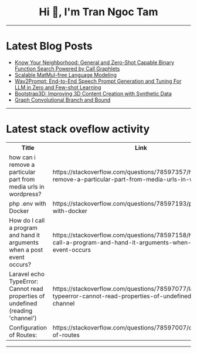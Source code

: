 <h1 align="center">Hi 👋, I'm Tran Ngoc Tam</h1>

---

# Latest Blog Posts 
<!-- BLOG-POST-LIST:START -->
- [Know Your Neighborhood: General and Zero-Shot Capable Binary Function Search Powered by Call Graphlets](https://dev.to/mikeyoung44/know-your-neighborhood-general-and-zero-shot-capable-binary-function-search-powered-by-call-graphlets-106m)
- [Scalable MatMul-free Language Modeling](https://dev.to/mikeyoung44/scalable-matmul-free-language-modeling-16lc)
- [Wav2Prompt: End-to-End Speech Prompt Generation and Tuning For LLM in Zero and Few-shot Learning](https://dev.to/mikeyoung44/wav2prompt-end-to-end-speech-prompt-generation-and-tuning-for-llm-in-zero-and-few-shot-learning-4ee1)
- [Bootstrap3D: Improving 3D Content Creation with Synthetic Data](https://dev.to/mikeyoung44/bootstrap3d-improving-3d-content-creation-with-synthetic-data-54h0)
- [Graph Convolutional Branch and Bound](https://dev.to/mikeyoung44/graph-convolutional-branch-and-bound-5f07)
<!-- BLOG-POST-LIST:END -->

---

# Latest stack oveflow activity
<table>
  <tr><th>Title</th><th>Link</th></tr>
  <!-- STACKOVERFLOW:START --><tr><td>how can i remove a particular part from media urls in wordpress?</td><td>https://stackoverflow.com/questions/78597357/how-can-i-remove-a-particular-part-from-media-urls-in-wordpress</td></tr><tr><td>php .env with Docker</td><td>https://stackoverflow.com/questions/78597193/php-env-with-docker</td></tr><tr><td>How do I call a program and hand it arguments when a post event occurs?</td><td>https://stackoverflow.com/questions/78597158/how-do-i-call-a-program-and-hand-it-arguments-when-a-post-event-occurs</td></tr><tr><td>Laravel echo TypeError: Cannot read properties of undefined &lpar;reading &#39;channel&#39;&rpar;</td><td>https://stackoverflow.com/questions/78597077/laravel-echo-typeerror-cannot-read-properties-of-undefined-reading-channel</td></tr><tr><td>Configuration of Routes:</td><td>https://stackoverflow.com/questions/78597007/configuration-of-routes</td></tr><!-- STACKOVERFLOW:END -->
</table>

---


